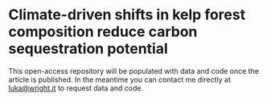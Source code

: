 # Climate-driven shifts in kelp forest composition reduce carbon sequestration potential
This open-access repository will be populated with data and code once the article is published. In the meantime you can contact me directly at luka@wright.it to request data and code.
